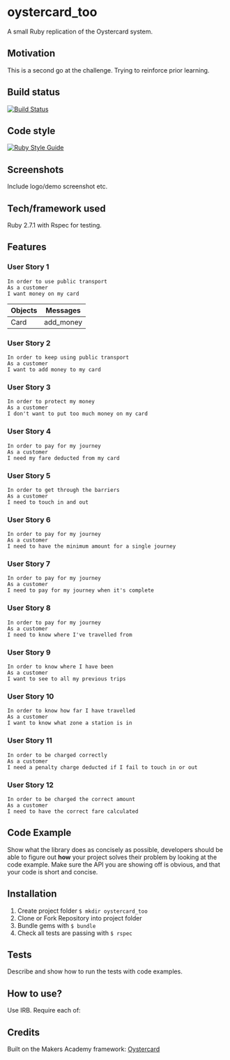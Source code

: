 # oystercard_too
A small Ruby replication of the Oystercard system.

## Motivation
This is a second go at the challenge. Trying to reinforce prior learning.

## Build status
[![Build Status](https://travis-ci.com/chriswhitehouse/oystercard_too.svg?branch=main)](https://travis-ci.com/chriswhitehouse/oystercard_too)

## Code style
[![Ruby Style Guide](https://img.shields.io/badge/code_style-standard-brightgreen.svg)](https://github.com/testdouble/standard)

## Screenshots
Include logo/demo screenshot etc.

## Tech/framework used
Ruby 2.7.1 with Rspec for testing.

## Features
### User Story 1
```
In order to use public transport
As a customer
I want money on my card
```

|Objects |Messages |
|---|---|
|Card | add_money |

### User Story 2
```
In order to keep using public transport
As a customer
I want to add money to my card
```

### User Story 3
```
In order to protect my money
As a customer
I don't want to put too much money on my card
```

### User Story 4
```
In order to pay for my journey
As a customer
I need my fare deducted from my card
```

### User Story 5
```
In order to get through the barriers
As a customer
I need to touch in and out
```

### User Story 6
```
In order to pay for my journey
As a customer
I need to have the minimum amount for a single journey
```

### User Story 7
```
In order to pay for my journey
As a customer
I need to pay for my journey when it's complete
```

### User Story 8
```
In order to pay for my journey
As a customer
I need to know where I've travelled from
```

### User Story 9
```
In order to know where I have been
As a customer
I want to see to all my previous trips
```

### User Story 10
```
In order to know how far I have travelled
As a customer
I want to know what zone a station is in
```

### User Story 11
```
In order to be charged correctly
As a customer
I need a penalty charge deducted if I fail to touch in or out
```

### User Story 12
```
In order to be charged the correct amount
As a customer
I need to have the correct fare calculated
```

## Code Example
Show what the library does as concisely as possible, developers should be able to figure out **how** your project solves their problem by looking at the code example. Make sure the API you are showing off is obvious, and that your code is short and concise.

## Installation
1. Create project folder `$ mkdir oystercard_too`
2. Clone or Fork Repository into project folder
3. Bundle gems with `$ bundle`
4. Check all tests are passing with `$ rspec`

## Tests
Describe and show how to run the tests with code examples.

## How to use?
Use IRB. Require each of:

## Credits
Built on the Makers Academy framework: [Oystercard](https://github.com/makersacademy/course/tree/master/oystercard)
